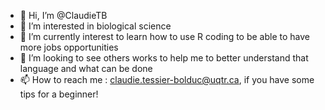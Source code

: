 - 👋 Hi, I’m @ClaudieTB
- 👀 I’m interested in biological science
- 🌱 I’m currently interest to learn how to use R coding to be able to have more jobs opportunities
- 💞️ I’m looking to see others works to help me to better understand that language and what can be done
- 📫 How to reach me : claudie.tessier-bolduc@uqtr.ca, if you have some tips for a beginner! 

<!---
ClaudieTB/ClaudieTB is a ✨ special ✨ repository because its `README.md` (this file) appears on your GitHub profile.
You can click the Preview link to take a look at your changes.
--->
